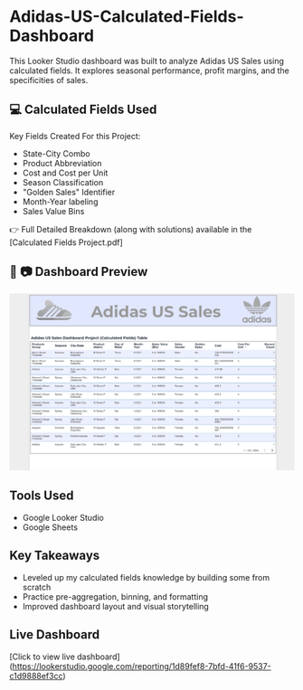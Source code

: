 # Adidas-US-Calculated-Fields-Dashboard

This Looker Studio dashboard was built to analyze Adidas US Sales using calculated fields. It explores seasonal performance, profit margins, and the specificities of sales. 

## 💻 Calculated Fields Used

Key Fields Created For this Project:

- State-City Combo
- Product Abbreviation
- Cost and Cost per Unit
- Season Classification
- "Golden Sales" Identifier
- Month-Year labeling 
- Sales Value Bins

👉 Full Detailed Breakdown (along with solutions) available in the [Calculated Fields Project.pdf]

## 📸 📷 Dashboard Preview

![Dashboard Screenshot](dashboard-preview.png)

## Tools Used 

- Google Looker Studio
- Google Sheets

## Key Takeaways 

- Leveled up my calculated fields knowledge by building some from scratch
- Practice pre-aggregation, binning, and formatting
- Improved dashboard layout and visual storytelling

## Live Dashboard
[Click to view live dashboard] (https://lookerstudio.google.com/reporting/1d89fef8-7bfd-41f6-9537-c1d9888ef3cc)
